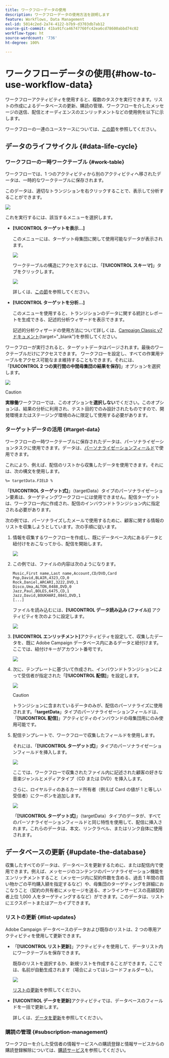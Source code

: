 ```yaml
---
title: ワークフローデータの使用
description: ワークフローデータの使用方法を説明します
feature: Workflows, Data Management
exl-id: 5014c2ed-2a74-4122-b7b9-d3703db7ab12
source-git-commit: 41ba91fca46747760fc42ea6cd78600abbd74c02
workflow-type: ht
source-wordcount: '736'
ht-degree: 100%

---
```


# ワークフローデータの使用{#how-to-use-workflow-data}

ワークフローアクティビティを使用すると、複数のタスクを実行できます。リストの作成によるデータベースの更新、購読の管理、ワークフローを介したメッセージの送信、配信とオーディエンスのエンリッチメントなどの使用例を以下に示します。

ワークフローの一連のユースケースについては、[この節](workflow-use-cases.md)を参照してください。

## データのライフサイクル {#data-life-cycle}

### ワークフローの一時ワークテーブル {#work-table}

ワークフローでは、1 つのアクティビティから別のアクティビティへ移されたデータは、一時的なワークテーブルに保存されます。


このデータは、適切なトランジションを右クリックすることで、表示して分析することができます。

![](assets/wf-right-click-analyze.png)

これを実行するには、該当するメニューを選択します。

* **[!UICONTROL ターゲットを表示...]**

  このメニューには、ターゲット母集団に関して使用可能なデータが表示されます。

  ![](assets/wf-right-click-display.png)

  ワークテーブルの構造にアクセスするには、「**[!UICONTROL スキーマ]**」タブをクリックします。

  ![](assets/wf-right-click-schema.png)

  詳しくは、[この節](monitor-workflow-execution.md#worktables-and-workflow-schema)を参照してください。

* **[!UICONTROL ターゲットを分析...]**

  このメニューを使用すると、トランジションのデータに関する統計とレポートを生成できる、記述的分析ウィザードを表示できます。

  記述的分析ウィザードの使用方法について詳しくは、[Campaign Classic v7 ドキュメント](https://experienceleague.adobe.com/docs/campaign-classic/using/reporting/analyzing-populations/about-descriptive-analysis.html?lang=ja){target="_blank"}を参照してください。

ワークフローが実行されると、ターゲットデータはパージされます。最後のワークテーブルだけにアクセスできます。
ワークフローを設定し、すべての作業用テーブルをアクセス可能なまま維持することもできます。それには、「**[!UICONTROL 2 つの実行間の中間母集団の結果を保存]**」オプションを選択します。

![](assets/wf-purge-data-option.png)

>[!CAUTION]
>
>**実稼働**&#x200B;ワークフローでは、このオプションを&#x200B;**選択しない**&#x200B;でください。このオプションは、結果の分析に利用され、テスト目的でのみ設計されたものですので、開発環境またはステージング環境のみに限定して使用する必要があります。


### ターゲットデータの活用 {#target-data}

ワークフローの一時ワークテーブルに保存されたデータは、パーソナライゼーションタスクに使用できます。データは、[パーソナライゼーションフィールド](../../v8/send/personalization-fields.md)で使用できます。

これにより、例えば、配信のリストから収集したデータを使用できます。それには、次の構文を使用します。

```
%= targetData.FIELD %
```

「**[!UICONTROL ターゲット式]**」（targetData）タイプのパーソナライゼーション要素は、ターゲティングワークフローには使用できません。配信ターゲットは、ワークフロー内に作成され、配信のインバウンドトランジション内に指定される必要があります。

次の例では、パーソナライズしたメールで使用するために、顧客に関する情報のリストを収集しようとしています。次の手順に従います。

1. 情報を収集するワークフローを作成し、既にデータベース内にあるデータと紐付けをおこなってから、配信を開始します。

   ![](assets/wf-targetdata-sample-1.png)

1. この例では、ファイルの内容は次のようになります。

   ```
   Music,First name,Last name,Account,CD/DVD,Card
   Pop,David,BLAIR,4323,CD,0
   Rock,Daniel,ARCARI,3222,DVD,1
   Disco,Uma,ALTON,0488,DVD,0
   Jazz,Paul,BOLES,6475,CD,1
   Jazz,David,BOUKHARI,0841,DVD,1
   [...]
   ```

   ファイルを読み込むには、**[!UICONTROL データ読み込み (ファイル)]** アクティビティを次のように設定します。

   ![](assets/wf-targetdata-sample-2.png)

1. **[!UICONTROL エンリッチメント]**&#x200B;アクティビティを設定して、収集したデータを、既に Adobe Campaign データベース内にあるデータと紐付けます。ここでは、紐付けキーがアカウント番号です。

   ![](assets/wf-targetdata-sample-3.png)

1. 次に、テンプレートに基づいて作成され、インバウンドトランジションによって受信者が指定された「**[!UICONTROL 配信]**」を設定します。

   ![](assets/wf-targetdata-sample-4.png)

   >[!CAUTION]
   >
   >トランジションに含まれているデータのみが、配信のパーソナライズに使用されます。「**targetData**」タイプのパーソナライゼーションフィールドは、「**[!UICONTROL 配信]**」アクティビティのインバウンドの母集団用にのみ使用可能です。

1. 配信テンプレートで、ワークフローで収集したフィールドを使用します。

   それには、「**[!UICONTROL ターゲット式]**」タイプのパーソナライゼーションフィールドを挿入します。

   ![](assets/wf-targetdata-sample-5.png)

   ここでは、ワークフローで収集されたファイル内に記述された顧客の好きな音楽ジャンルとメディアタイプ（CD または DVD）を挿入します。

   さらに、ロイヤルティのあるカード所有者（例えば Card の値が 1 と等しい受信者）にクーポンを追加します。


   ![](assets/wf-targetdata-sample-6.png)

   「**[!UICONTROL ターゲット式]**」（targetData）タイプのデータが、すべてのパーソナライゼーションフィールドと同じ特性を使用して、配信に挿入されます。これらのデータは、本文、リンクラベル、またはリンク自体に使用されます。


## データベースの更新 {#update-the-database}

収集したすべてのデータは、データベースを更新するために、または配信内で使用できます。例えば、メッセージのコンテンツのパーソナライゼーション機能をエンリッチメントすること（メッセージ内に契約件数を含める、過去 1 年間の買い物かごの平均購入額を指定するなど）や、母集団のターゲティングを詳細におこなうこと（契約の共有者にメッセージを送る、オンラインサービスの高額契約者上位 1,000 人をターゲティングするなど）ができます。このデータは、リストにエクスポートまたはアーカイブできます。

### リストの更新  {#list-updates}

Adobe Campaign データベースのデータおよび既存のリストは、2 つの専用アクティビティを使用して更新できます。

* 「**[!UICONTROL リスト更新]**」アクティビティを使用して、データリスト内にワークテーブルを保存できます。

  既存のリストを選択するか、新規リストを作成することができます。ここでは、名前が自動生成されます（場合によってはレコードフォルダーも）。

  ![](assets/s_user_create_list.png)

  [リストの更新](list-update.md)を参照してください。

* **[!UICONTROL データを更新]**&#x200B;アクティビティでは、データベースのフィールドを一括で更新します。

  詳しくは、[データを更新](update-data.md)を参照してください。

### 購読の管理 {#subscription-management}

ワークフローを介した受信者の情報サービスへの購読登録と情報サービスからの購読登録解除については、[購読サービス](subscription-services.md)を参照してください。
